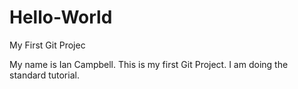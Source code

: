 # Hello-World
My First Git Projec

My name is Ian Campbell. This is my first Git Project. I am doing the standard tutorial.
